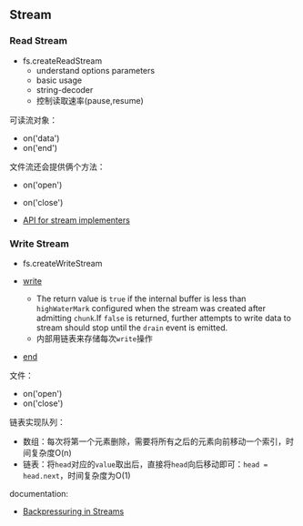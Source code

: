 ## Stream

### Read Stream

* fs.createReadStream
  * understand options parameters
  * basic usage
  * string-decoder
  * 控制读取速率(pause,resume)

可读流对象：

* on('data')
* on('end')

文件流还会提供俩个方法：

* on('open')
* on('close')

* [API for stream implementers](https://nodejs.org/api/stream.html#stream_api_for_stream_implementers)

### Write Stream

* fs.createWriteStream


* [write](https://devdocs.io/node~14_lts/stream#stream_writable_write_chunk_encoding_callback)
  * The return value is `true` if the internal buffer is less than `highWaterMark` configured when the stream was
    created after admitting `chunk`.If `false` is returned, further attempts to write data to stream should stop until
    the `drain` event is emitted.
  * 内部用链表来存储每次`write`操作
* [end](https://devdocs.io/node~14_lts/stream#stream_writable_end_chunk_encoding_callback)

文件：

* on('open')
* on('close')

链表实现队列：

* 数组：每次将第一个元素删除，需要将所有之后的元素向前移动一个索引，时间复杂度O(n)
* 链表：将`head`对应的`value`取出后，直接将`head`向后移动即可：`head = head.next`，时间复杂度为O(1)

documentation:

* [Backpressuring in Streams](https://nodejs.org/en/docs/guides/backpressuring-in-streams/)
